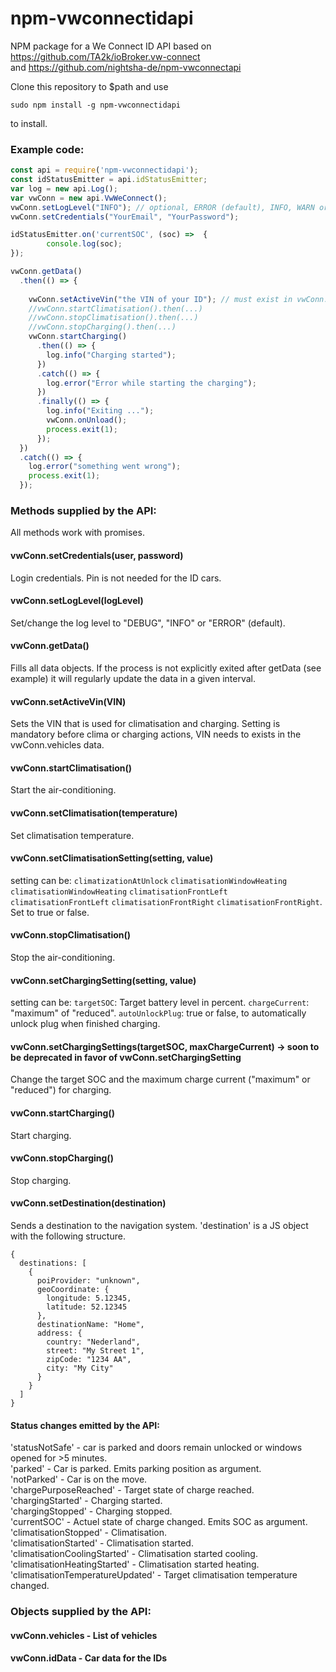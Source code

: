 # npm-vwconnectidapi
NPM package for a We Connect ID API based on https://github.com/TA2k/ioBroker.vw-connect  
and https://github.com/nightsha-de/npm-vwconnectapi

Clone this repository to $path and use
```
sudo npm install -g npm-vwconnectidapi
```
to install.

### Example code:

```javascript
const api = require('npm-vwconnectidapi');
const idStatusEmitter = api.idStatusEmitter;
var log = new api.Log();
var vwConn = new api.VwWeConnect();
vwConn.setLogLevel("INFO"); // optional, ERROR (default), INFO, WARN or DEBUG
vwConn.setCredentials("YourEmail", "YourPassword");

idStatusEmitter.on('currentSOC', (soc) =>  {
        console.log(soc);
});

vwConn.getData()
  .then(() => {
    
    vwConn.setActiveVin("the VIN of your ID"); // must exist in vwConn.vehicles
    //vwConn.startClimatisation().then(...)
    //vwConn.stopClimatisation().then(...)
    //vwConn.stopCharging().then(...)
    vwConn.startCharging()
      .then(() => {
        log.info("Charging started");
      })
      .catch(() => {
        log.error("Error while starting the charging");
      })
      .finally(() => {
        log.info("Exiting ...");
        vwConn.onUnload();
        process.exit(1);
      });
  })
  .catch(() => {
    log.error("something went wrong");
    process.exit(1);
  });
```

### Methods supplied by the API:
All methods work with promises.

#### vwConn.setCredentials(user, password)
Login credentials. Pin is not needed for the ID cars.

#### vwConn.setLogLevel(logLevel)
Set/change the log level to "DEBUG", "INFO" or "ERROR" (default).

#### vwConn.getData()
Fills all data objects. If the process is not explicitly exited after getData (see example) it will regularly update the data in a given interval.

#### vwConn.setActiveVin(VIN)
Sets the VIN that is used for climatisation and charging. Setting is mandatory before clima or charging actions, VIN needs to exists in the vwConn.vehicles data.

#### vwConn.startClimatisation()
Start the air-conditioning.

#### vwConn.setClimatisation(temperature)
Set climatisation temperature.

#### vwConn.setClimatisationSetting(setting, value)
setting can be: 
```climatizationAtUnlock```
```climatisationWindowHeating```
```climatisationWindowHeating```
```climatisationFrontLeft```
```climatisationFrontLeft```
```climatisationFrontRight```
```climatisationFrontRight```. Set to true or false.

#### vwConn.stopClimatisation()
Stop the air-conditioning.

#### vwConn.setChargingSetting(setting, value)
setting can be:
```targetSOC```: Target battery level in percent.
```chargeCurrent```: "maximum" of "reduced".
```autoUnlockPlug```: true or false, to automatically unlock plug when finished charging.

#### vwConn.setChargingSettings(targetSOC, maxChargeCurrent) -> soon to be deprecated in favor of vwConn.setChargingSetting
Change the target SOC and the maximum charge current ("maximum" or "reduced") for charging.

#### vwConn.startCharging()
Start charging.

#### vwConn.stopCharging()
Stop charging.

#### vwConn.setDestination(destination)
Sends a destination to the navigation system. 'destination' is a JS object with the following structure.
```
{
  destinations: [
    {
      poiProvider: "unknown",
      geoCoordinate: {
        longitude: 5.12345,
        latitude: 52.12345
      },
      destinationName: "Home",
      address: {
        country: "Nederland",
        street: "My Street 1",
        zipCode: "1234 AA",
        city: "My City"
      }
    }
  ]
}
```


#### Status changes emitted by the API:
'statusNotSafe' - car is parked and doors remain unlocked or windows opened for >5 minutes.  
'parked' - Car is parked. Emits parking position as argument.  
'notParked' - Car is on the move.  
'chargePurposeReached' - Target state of charge reached.  
'chargingStarted' - Charging started.  
'chargingStopped' - Charging stopped.  
'currentSOC' - Actuel state of charge changed. Emits SOC as argument.  
'climatisationStopped' - Climatisation.  
'climatisationStarted' - Climatisation started.  
'climatisationCoolingStarted' - Climatisation started cooling.  
'climatisationHeatingStarted' - Climatisation started heating.  
'climatisationTemperatureUpdated' - Target climatisation temperature changed.  

### Objects supplied by the API:

#### vwConn.vehicles - List of vehicles

#### vwConn.idData - Car data for the IDs

